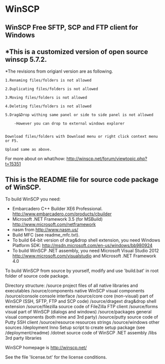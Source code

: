 WinSCP
======
WinSCP Free SFTP, SCP and FTP client for Windows
------------------------------------------------
*This is a customized version of open source winscp 5.7.2.
----------------------------------------------------------
*The revisions from origianl version are as following.

	1.Renaming files/folders is not allowed
	
	2.Duplicating files/folders is not allowed
	
	3.Moving files/folders is not allowed
	
	4.Deleting files/folders is not allowed
	
	5.Drag&Drop withing same panel or side to side panel is not allowed
	
		-However you can drop to external windows explorer
		

	Download files/folders with Download menu or right click context menu or F5.

	Upload same as above.


For more about on what/how: http://winscp.net/forum/viewtopic.php?t=15351

This is the README file for source code package of WinSCP.
----------------------------------------------------------

To build WinSCP you need:
- Embarcadero C++ Builder XE6 Professional.
  http://www.embarcadero.com/products/cbuilder
- Microsoft .NET Framework 3.5 (for MSBuild)
  http://www.microsoft.com/netframework
- nasm from http://www.nasm.us/
- Build MFC (see readme_mfc.txt).
- To build 64-bit version of drag&drop shell extension, you need
  Windows Platform SDK:
  http://msdn.microsoft.com/en-us/windows/bb980924
- To build WinSCP .NET assembly, you need Microsoft Visual Studio 2012
  http://www.microsoft.com/visualstudio
  and Microsoft .NET Framework 4.0

To build WinSCP from source by yourself, modify and use 'build.bat' in root
folder of source code package.

Directory structure:
/source             project files of all native libraries and executables
/source/components  native WinSCP visual components
/source/console     console interface
/source/core        core (non-visual) part of WinSCP
                    (SSH, SFTP, FTP and SCP code)
/source/dragext     drag&drop shell extension
/source/filezilla   source code of FileZilla FTP client
/source/forms       visual part of WinSCP (dialogs and windows)
/source/packages    general visual components (both mine and 3rd party)
/source/putty       source code of Putty SSH client
/source/resource    resources strings
/source/windows     other sources
/deployment         Inno Setup script to create setup package
                    (see /deployment/readme)
/dotnet             source code of WinSCP .NET assembly
/libs               3rd party libraries

WinSCP homepage is http://winscp.net/

See the file 'license.txt' for the license conditions.

